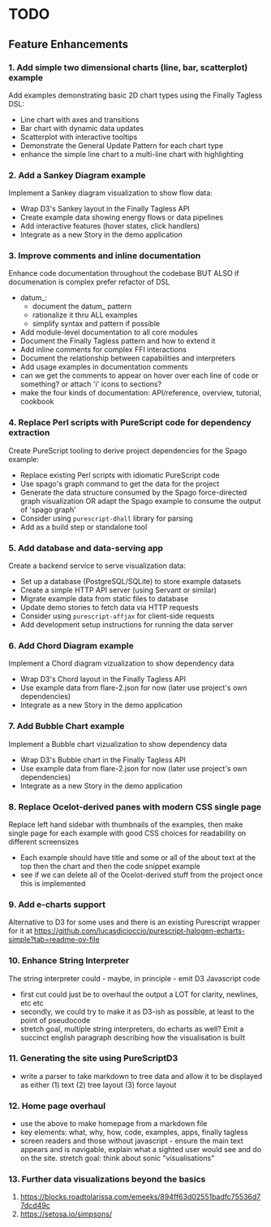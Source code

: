 # TODO

## Feature Enhancements

### 1. Add simple two dimensional charts (line, bar, scatterplot) example
Add examples demonstrating basic 2D chart types using the Finally Tagless DSL:
- Line chart with axes and transitions
- Bar chart with dynamic data updates
- Scatterplot with interactive tooltips
- Demonstrate the General Update Pattern for each chart type
- enhance the simple line chart to a multi-line chart with highlighting

### 2. Add a Sankey Diagram example
Implement a Sankey diagram visualization to show flow data:
- Wrap D3's Sankey layout in the Finally Tagless API
- Create example data showing energy flows or data pipelines
- Add interactive features (hover states, click handlers)
- Integrate as a new Story in the demo application

### 3. Improve comments and inline documentation
Enhance code documentation throughout the codebase BUT ALSO if documenation is complex prefer refactor of DSL 
- datum_:
    - document the datum_ pattern
    - rationalize it thru ALL examples
    - simplify syntax and pattern if possible
- Add module-level documentation to all core modules
- Document the Finally Tagless pattern and how to extend it
- Add inline comments for complex FFI interactions
- Document the relationship between capabilities and interpreters
- Add usage examples in documentation comments
- can we get the comments to appear on hover over each line of code or something? or attach 'i' icons to sections?
- make the four kinds of documentation: API/reference, overview, tutorial, cookbook

### 4. Replace Perl scripts with PureScript code for dependency extraction
Create PureScript tooling to derive project dependencies for the Spago example:
- Replace existing Perl scripts with idiomatic PureScript code
- Use spago's graph command to get the data for the project
- Generate the data structure consumed by the Spago force-directed graph visualization OR adapt the Spago example to consume the output of 'spago graph'
- Consider using `purescript-dhall` library for parsing
- Add as a build step or standalone tool

### 5. Add database and data-serving app
Create a backend service to serve visualization data:
- Set up a database (PostgreSQL/SQLite) to store example datasets
- Create a simple HTTP API server (using Servant or similar)
- Migrate example data from static files to database
- Update demo stories to fetch data via HTTP requests
- Consider using `purescript-affjax` for client-side requests
- Add development setup instructions for running the data server

### 6. Add Chord Diagram example
Implement a Chord diagram vizualization to show dependency data
- Wrap D3's Chord layout in the Finally Tagless API
- Use example data from flare-2.json for now (later use project's own dependencies)
- Integrate as a new Story in the demo application

### 7. Add Bubble Chart example
Implement a Bubble chart vizualization to show dependency data
- Wrap D3's Bubble chart in the Finally Tagless API
- Use example data from flare-2.json for now (later use project's own dependencies)
- Integrate as a new Story in the demo application

### 8. Replace Ocelot-derived panes with modern CSS single page
Replace left hand sidebar with thumbnails of the examples, then make single page for each example with good CSS choices for readability on different screensizes
- Each example should have title and some or all of the about text at the top then the chart and then the code snippet example
- see if we can delete all of the Ocelot-derived stuff from the project once this is implemented

### 9. Add e-charts support
Alternative to D3 for some uses and there is an existing Purescript wrapper for it at https://github.com/lucasdicioccio/purescript-halogen-echarts-simple?tab=readme-ov-file

### 10. Enhance String Interpreter
The string interpreter could - maybe, in principle - emit D3 Javascript code
- first cut could just be to overhaul the output a LOT for clarity, newlines, etc etc
- secondly, we could try to make it as D3-ish as possible, at least to the point of pseudocode
- stretch goal, multiple string interpreters, do echarts as well? Emit a succinct english paragraph describing how the visualisation is built

### 11. Generating the site using PureScriptD3 
- write a parser to take markdown to tree data and allow it to be displayed as either (1) text (2) tree layout (3) force layout

### 12. Home page overhaul
- use the above to make homepage from a markdown file
- key elements: what, why, how, code, examples, apps, finally tagless
- screen readers and those without javascript - ensure the main text appears and is navigable, explain what a sighted user would see and do on the site. stretch goal: think about sonic "visualisations"

### 13. Further data visualizations beyond the basics
1. https://blocks.roadtolarissa.com/emeeks/894ff63d02551badfc75536d77dcd49c
2. https://setosa.io/simpsons/